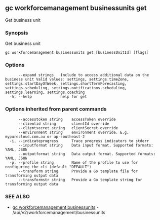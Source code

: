 ## gc workforcemanagement businessunits get

Get business unit

### Synopsis

Get business unit

```
gc workforcemanagement businessunits get [businessUnitId] [flags]
```

### Options

```
      --expand strings   Include to access additional data on the business unit Valid values: settings, settings.timeZone, settings.startDayOfWeek, settings.shortTermForecasting, settings.scheduling, settings.notifications.scheduling, settings.learning, settings.coaching
  -h, --help             help for get
```

### Options inherited from parent commands

```
      --accesstoken string    accessToken override
      --clientid string       clientId override
      --clientsecret string   clientSecret override
      --environment string    environment override. E.g. mypurecloud.com.au or ap-southeast-2
  -i, --indicateprogress      Trace progress indicators to stderr
      --inputformat string    Data input format. Supported formats: YAML, JSON
      --outputformat string   Data output format. Supported formats: YAML, JSON
  -p, --profile string        Name of the profile to use for configuring the cli (default "DEFAULT")
      --transform string      Provide a Go template file for transforming output data
      --transformstr string   Provide a Go template string for transforming output data
```

### SEE ALSO

* [gc workforcemanagement businessunits](gc_workforcemanagement_businessunits.html)	 - /api/v2/workforcemanagement/businessunits


